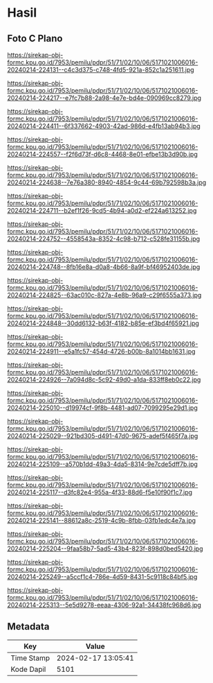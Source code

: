 # Hasil

## Foto C Plano

https://sirekap-obj-formc.kpu.go.id/7953/pemilu/pdpr/51/71/02/10/06/5171021006016-20240214-224131--c4c3d375-c748-4fd5-921a-852c1a251611.jpg

https://sirekap-obj-formc.kpu.go.id/7953/pemilu/pdpr/51/71/02/10/06/5171021006016-20240214-224217--e7fc7b88-2a98-4e7e-bd4e-090969cc8279.jpg

https://sirekap-obj-formc.kpu.go.id/7953/pemilu/pdpr/51/71/02/10/06/5171021006016-20240214-224411--6f337662-4903-42ad-986d-e4fb13ab94b3.jpg

https://sirekap-obj-formc.kpu.go.id/7953/pemilu/pdpr/51/71/02/10/06/5171021006016-20240214-224557--f2f6d73f-d6c8-4468-8e01-efbe13b3d90b.jpg

https://sirekap-obj-formc.kpu.go.id/7953/pemilu/pdpr/51/71/02/10/06/5171021006016-20240214-224638--7e76a380-8940-4854-9c44-69b792598b3a.jpg

https://sirekap-obj-formc.kpu.go.id/7953/pemilu/pdpr/51/71/02/10/06/5171021006016-20240214-224711--b2ef1f26-9cd5-4b94-a0d2-ef224a613252.jpg

https://sirekap-obj-formc.kpu.go.id/7953/pemilu/pdpr/51/71/02/10/06/5171021006016-20240214-224752--4558543a-8352-4c98-b712-c528fe31155b.jpg

https://sirekap-obj-formc.kpu.go.id/7953/pemilu/pdpr/51/71/02/10/06/5171021006016-20240214-224748--8fb16e8a-d0a8-4b66-8a9f-bf46952403de.jpg

https://sirekap-obj-formc.kpu.go.id/7953/pemilu/pdpr/51/71/02/10/06/5171021006016-20240214-224825--63ac010c-827a-4e8b-96a9-c29f6555a373.jpg

https://sirekap-obj-formc.kpu.go.id/7953/pemilu/pdpr/51/71/02/10/06/5171021006016-20240214-224848--30dd6132-b63f-4182-b85e-ef3bd4f65921.jpg

https://sirekap-obj-formc.kpu.go.id/7953/pemilu/pdpr/51/71/02/10/06/5171021006016-20240214-224911--e5a1fc57-454d-4726-b00b-8a1014bb1631.jpg

https://sirekap-obj-formc.kpu.go.id/7953/pemilu/pdpr/51/71/02/10/06/5171021006016-20240214-224926--7a094d8c-5c92-49d0-a1da-833ff8eb0c22.jpg

https://sirekap-obj-formc.kpu.go.id/7953/pemilu/pdpr/51/71/02/10/06/5171021006016-20240214-225010--d19974cf-9f8b-4481-ad07-7099295e29d1.jpg

https://sirekap-obj-formc.kpu.go.id/7953/pemilu/pdpr/51/71/02/10/06/5171021006016-20240214-225029--921bd305-d491-47d0-9675-adef5f465f7a.jpg

https://sirekap-obj-formc.kpu.go.id/7953/pemilu/pdpr/51/71/02/10/06/5171021006016-20240214-225109--a570b1dd-49a3-4da5-8314-9e7cde5dff7b.jpg

https://sirekap-obj-formc.kpu.go.id/7953/pemilu/pdpr/51/71/02/10/06/5171021006016-20240214-225117--d3fc82e4-955a-4f33-88d6-f5e10f90f1c7.jpg

https://sirekap-obj-formc.kpu.go.id/7953/pemilu/pdpr/51/71/02/10/06/5171021006016-20240214-225141--88612a8c-2519-4c9b-8fbb-03fb1edc4e7a.jpg

https://sirekap-obj-formc.kpu.go.id/7953/pemilu/pdpr/51/71/02/10/06/5171021006016-20240214-225204--9faa58b7-5ad5-43b4-823f-898d0bed5420.jpg

https://sirekap-obj-formc.kpu.go.id/7953/pemilu/pdpr/51/71/02/10/06/5171021006016-20240214-225249--a5ccf1c4-786e-4d59-8431-5c9118c84bf5.jpg

https://sirekap-obj-formc.kpu.go.id/7953/pemilu/pdpr/51/71/02/10/06/5171021006016-20240214-225313--5e5d9278-eeaa-4306-92a1-34438fc968d6.jpg


## Metadata

| Key        | Value               |
| ---------- | ------------------- |
| Time Stamp | 2024-02-17 13:05:41 |
| Kode Dapil | 5101                |




